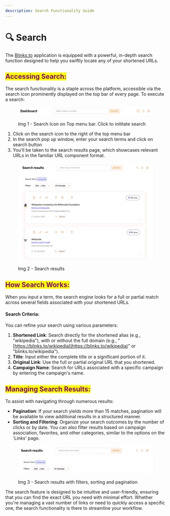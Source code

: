 ```yaml
---
description: Search Functionality Guide
---
```


# 🔍 Search

The [Blinks.to](http://blinks.to/) application is equipped with a powerful, in-depth search function designed to help you swiftly locate any of your shortened URLs.

## <mark style="color:purple;">Accessing Search:</mark>

The search functionality is a staple across the platform, accessible via the search icon prominently displayed on the top bar of every page. To execute a search:

<figure><img src="../.gitbook/assets/Seacrch icon.jpg" alt=""><figcaption><p>Img 1 - Search Icon on Top menu bar. Click to inititate search</p></figcaption></figure>

1. Click on the search icon to the right of the top menu bar
2. In the search pop up window, enter your search terms and click on search button
3. You'll be taken to the search results page, which showcases relevant URLs in the familiar URL component format.

<figure><img src="../.gitbook/assets/Search results.jpg" alt=""><figcaption><p>Img 2 - Search results</p></figcaption></figure>

## <mark style="color:purple;">How Search Works:</mark>

When you input a term, the search engine looks for a full or partial match across several fields associated with your shortened URLs.

#### Search Criteria:

You can refine your search using various parameters:

1. **Shortened Link**: Search directly for the shortened alias (e.g., "wikipedia"), with or without the full domain (e.g., "[https://blinks.to/wikipedia](https://blinks.to/wikipedia)" or "blinks.to/wikipedia").
2. **Title**: Input either the complete title or a significant portion of it.
3. **Original Link**: Use the full or partial original URL that you shortened.
4. **Campaign Name**: Search for URLs associated with a specific campaign by entering the campaign's name.

## <mark style="color:purple;">Managing Search Results:</mark>

To assist with navigating through numerous results:

* **Pagination**: If your search yields more than 15 matches, pagination will be available to view additional results in a structured manner.
* **Sorting and Filtering**: Organize your search outcomes by the number of clicks or by date. You can also filter results based on campaign association, favorites, and other categories, similar to the options on the 'Links' page.

<figure><img src="../.gitbook/assets/Search filtering.jpg" alt=""><figcaption><p>Img 3 - Search results with filters, sorting and pagination</p></figcaption></figure>

The search feature is designed to be intuitive and user-friendly, ensuring that you can find the exact URL you need with minimal effort. Whether you're managing a vast number of links or need to quickly access a specific one, the search functionality is there to streamline your workflow.
